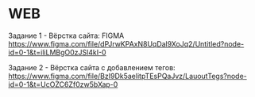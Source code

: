 # WEB
Задание 1 - Вёрстка сайта:
FIGMA https://www.figma.com/file/dPJrwKPAxN8UqDal9XoJq2/Untitled?node-id=0-1&t=iliLMBgO0zJSl4kI-0

Задание 2 - Вёрстка сайта с добавлением тегов:
https://www.figma.com/file/BzI9Dk5aelitpTEsPQaJvz/LauoutTegs?node-id=0-1&t=UcOZC6Zf0zw5bXap-0
